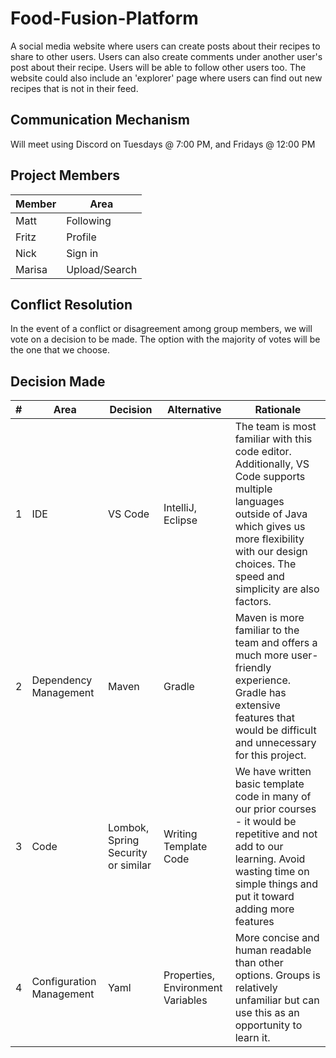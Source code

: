 # Food-Fusion-Platform
 A social media website where users can create posts about their recipes to share to other users. Users can also create comments under another user's post about their recipe. Users will be able to follow other users too. The website could also include an 'explorer' page where users can find out new recipes that is not in their feed.


## Communication Mechanism
 Will meet using Discord on Tuesdays @ 7:00 PM, and Fridays @ 12:00 PM

 ## Project Members
| Member | Area  
| ----------- | ----------- |
| Matt | Following |
| Fritz | Profile |
| Nick | Sign in |
| Marisa | Upload/Search |

 ## Conflict Resolution
 In the event of a conflict or disagreement among group members, we will vote on a decision to be made. The option with the majority of votes will be the one that we choose.

## Decision Made
| # | Area | Decision | Alternative | Rationale |
| --- | ---| --- | --- | --- |
| 1 | IDE | VS Code | IntelliJ, Eclipse | The team is most familiar with this code editor. Additionally, VS Code supports multiple languages outside of Java which gives us more flexibility with our design choices. The speed and simplicity are also factors. |
| 2 | Dependency Management | Maven | Gradle | Maven is more familiar to the team and offers a much more user-friendly experience. Gradle has extensive features that would be difficult and unnecessary for this project. |
| 3 | Code | Lombok, Spring Security or similar | Writing Template Code | We have written basic template code in many of our prior courses - it would be repetitive and not add to our learning. Avoid wasting time on simple things and put it toward adding more features |
| 4 | Configuration Management | Yaml | Properties, Environment Variables | More concise and human readable than other options. Groups is relatively unfamiliar but can use this as an opportunity to learn it. |
